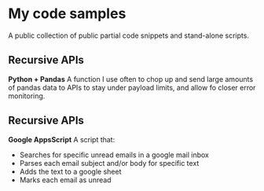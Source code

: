 # My code samples
A public collection of public partial code snippets and stand-alone scripts.

## Recursive APIs
**Python + Pandas**
A function I use often to chop up and send large amounts of pandas data to APIs to stay under payload limits, and allow fo closer error monitoring.


## Recursive APIs
**Google AppsScript**
A script that:
- Searches for specific unread emails in a google mail inbox
- Parses each email subject and/or body for specific text
- Adds the text to a google sheet
- Marks each email as unread
